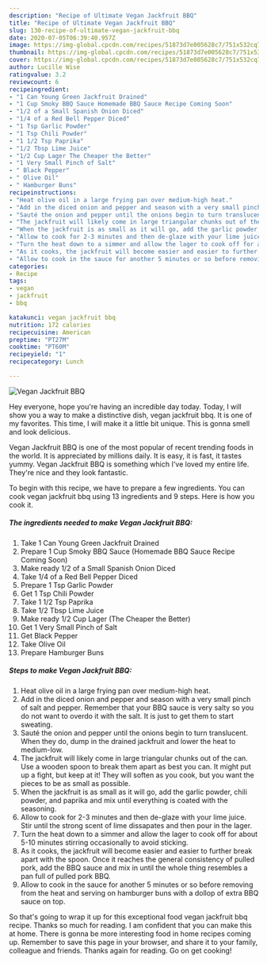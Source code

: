 ```yaml
---
description: "Recipe of Ultimate Vegan Jackfruit BBQ"
title: "Recipe of Ultimate Vegan Jackfruit BBQ"
slug: 130-recipe-of-ultimate-vegan-jackfruit-bbq
date: 2020-07-05T06:39:40.957Z
image: https://img-global.cpcdn.com/recipes/51873d7e005628c7/751x532cq70/vegan-jackfruit-bbq-recipe-main-photo.jpg
thumbnail: https://img-global.cpcdn.com/recipes/51873d7e005628c7/751x532cq70/vegan-jackfruit-bbq-recipe-main-photo.jpg
cover: https://img-global.cpcdn.com/recipes/51873d7e005628c7/751x532cq70/vegan-jackfruit-bbq-recipe-main-photo.jpg
author: Lucille Wise
ratingvalue: 3.2
reviewcount: 6
recipeingredient:
- "1 Can Young Green Jackfruit Drained"
- "1 Cup Smoky BBQ Sauce Homemade BBQ Sauce Recipe Coming Soon"
- "1/2 of a Small Spanish Onion Diced"
- "1/4 of a Red Bell Pepper Diced"
- "1 Tsp Garlic Powder"
- "1 Tsp Chili Powder"
- "1 1/2 Tsp Paprika"
- "1/2 Tbsp Lime Juice"
- "1/2 Cup Lager The Cheaper the Better"
- "1 Very Small Pinch of Salt"
- " Black Pepper"
- " Olive Oil"
- " Hamburger Buns"
recipeinstructions:
- "Heat olive oil in a large frying pan over medium-high heat."
- "Add in the diced onion and pepper and season with a very small pinch of salt and pepper. Remember that your BBQ sauce is very salty so you do not want to overdo it with the salt. It is just to get them to start sweating."
- "Sauté the onion and pepper until the onions begin to turn translucent. When they do, dump in the drained jackfruit and lower the heat to medium-low."
- "The jackfruit will likely come in large triangular chunks out of the can. Use a wooden spoon to break them apart as best you can. It might put up a fight, but keep at it! They will soften as you cook, but you want the pieces to be as small as possible."
- "When the jackfruit is as small as it will go, add the garlic powder, chili powder, and paprika and mix until everything is coated with the seasoning."
- "Allow to cook for 2-3 minutes and then de-glaze with your lime juice. Stir until the strong scent of lime dissapates and then pour in the lager."
- "Turn the heat down to a simmer and allow the lager to cook off for about 5-10 minutes stirring occasionally to avoid sticking."
- "As it cooks, the jackfruit will become easier and easier to further break apart with the spoon. Once it reaches the general consistency of pulled pork, add the BBQ sauce and mix in until the whole thing resembles a pan full of pulled pork BBQ."
- "Allow to cook in the sauce for another 5 minutes or so before removing from the heat and serving on hamburger buns with a dollop of extra BBQ sauce on top."
categories:
- Recipe
tags:
- vegan
- jackfruit
- bbq

katakunci: vegan jackfruit bbq 
nutrition: 172 calories
recipecuisine: American
preptime: "PT27M"
cooktime: "PT60M"
recipeyield: "1"
recipecategory: Lunch

---
```



![Vegan Jackfruit BBQ](https://img-global.cpcdn.com/recipes/51873d7e005628c7/751x532cq70/vegan-jackfruit-bbq-recipe-main-photo.jpg)

Hey everyone, hope you're having an incredible day today. Today, I will show you a way to make a distinctive dish, vegan jackfruit bbq. It is one of my favorites. This time, I will make it a little bit unique. This is gonna smell and look delicious.

Vegan Jackfruit BBQ is one of the most popular of recent trending foods in the world. It is appreciated by millions daily. It is easy, it is fast, it tastes yummy. Vegan Jackfruit BBQ is something which I've loved my entire life. They're nice and they look fantastic.




To begin with this recipe, we have to prepare a few ingredients. You can cook vegan jackfruit bbq using 13 ingredients and 9 steps. Here is how you cook it.

<!--inarticleads1-->

##### The ingredients needed to make Vegan Jackfruit BBQ:

1. Take 1 Can Young Green Jackfruit Drained
1. Prepare 1 Cup Smoky BBQ Sauce (Homemade BBQ Sauce Recipe Coming Soon)
1. Make ready 1/2 of a Small Spanish Onion Diced
1. Take 1/4 of a Red Bell Pepper Diced
1. Prepare 1 Tsp Garlic Powder
1. Get 1 Tsp Chili Powder
1. Take 1 1/2 Tsp Paprika
1. Take 1/2 Tbsp Lime Juice
1. Make ready 1/2 Cup Lager (The Cheaper the Better)
1. Get 1 Very Small Pinch of Salt
1. Get  Black Pepper
1. Take  Olive Oil
1. Prepare  Hamburger Buns




<!--inarticleads2-->

##### Steps to make Vegan Jackfruit BBQ:

1. Heat olive oil in a large frying pan over medium-high heat.
1. Add in the diced onion and pepper and season with a very small pinch of salt and pepper. Remember that your BBQ sauce is very salty so you do not want to overdo it with the salt. It is just to get them to start sweating.
1. Sauté the onion and pepper until the onions begin to turn translucent. When they do, dump in the drained jackfruit and lower the heat to medium-low.
1. The jackfruit will likely come in large triangular chunks out of the can. Use a wooden spoon to break them apart as best you can. It might put up a fight, but keep at it! They will soften as you cook, but you want the pieces to be as small as possible.
1. When the jackfruit is as small as it will go, add the garlic powder, chili powder, and paprika and mix until everything is coated with the seasoning.
1. Allow to cook for 2-3 minutes and then de-glaze with your lime juice. Stir until the strong scent of lime dissapates and then pour in the lager.
1. Turn the heat down to a simmer and allow the lager to cook off for about 5-10 minutes stirring occasionally to avoid sticking.
1. As it cooks, the jackfruit will become easier and easier to further break apart with the spoon. Once it reaches the general consistency of pulled pork, add the BBQ sauce and mix in until the whole thing resembles a pan full of pulled pork BBQ.
1. Allow to cook in the sauce for another 5 minutes or so before removing from the heat and serving on hamburger buns with a dollop of extra BBQ sauce on top.




So that's going to wrap it up for this exceptional food vegan jackfruit bbq recipe. Thanks so much for reading. I am confident that you can make this at home. There is gonna be more interesting food in home recipes coming up. Remember to save this page in your browser, and share it to your family, colleague and friends. Thanks again for reading. Go on get cooking!

